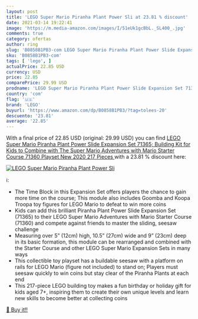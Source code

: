 ```yaml
---
layout: post
title: 'LEGO Super Mario Piranha Plant Power Sli at 23.81 % discount'
date: 2021-03-14 19:22:41
image: 'https://m.media-amazon.com/images/I/51eUk1gcBbL._SL400_.jpg'
comments: true
category: ofertas
author: ring
slug: 'B0858B1PB3-com LEGO Super Mario Piranha Plant Power Slide Expansion Set...'
sku: 'B0858B1PB3-com'
tags: [ 'lego', ]
actualPrice: 22.85 USD
currency: USD
price: 22.85
comparePrice: 29.99 USD
prodname: 'LEGO Super Mario Piranha Plant Power Slide Expansion Set 71365; Building Kit for Kids to Combine with The Super Mario Adventures with Mario Starter Course  71360  Playset  New 2020  217 Pieces '
country: 'com'
flag: '🇺🇸'
brand: 'LEGO'
buyurl: 'https://www.amazon.com/dp/B0858B1PB3/?tag=tolees-20'
descuento: '23.81'
average: '22.85'
---
```


With a final price of 22.85 USD (original: 29.99 USD) you can find [LEGO Super Mario Piranha Plant Power Slide Expansion Set 71365; Building Kit for Kids to Combine with The Super Mario Adventures with Mario Starter Course  71360  Playset  New 2020  217 Pieces ](https://www.amazon.com/dp/B0858B1PB3/?tag=tolees-20) with a  23.81 % discount here:

[![LEGO Super Mario Piranha Plant Power Sli](https://m.media-amazon.com/images/I/51eUk1gcBbL._SL400_.jpg)](https://www.amazon.com/dp/B0858B1PB3/?tag=tolees-20)

ℹ️:

- The Time Block in this Expansion Set offers players the chance to gain more time on the course; This module also includes Goomba and Koopa Troopa toy figures for LEGO Mario to defeat to win more coins
- Kids can add this brilliant Piranha Plant Power Slide Expansion Set (71365) to their LEGO Super Mario Adventures with Mario Starter Course (71360) and compete against friends to master the sliding, seesaw challenge
- Measuring over 5” (12cm) high, 10.5” (27cm) wide and 9” (23cm) deep in its basic formation, this module can be rearranged and combined with the Starter Course and other LEGO Super Mario Expansion Sets in many ways
- This collectible toy playset has a buildable seesaw with a platform on rails for LEGO Mario (figure not included) to stand on; Players must seesaw quickly to win coins but stay clear of the Piranha Plants at each end
- This 217-piece LEGO building toy makes a fun birthday or holiday gift for kids aged 7+, inspiring them to create their own unique levels and learn new skills to become better at collecting coins

[🛒 Buy it!!](https://www.amazon.com/dp/B0858B1PB3/?tag=tolees-20)
